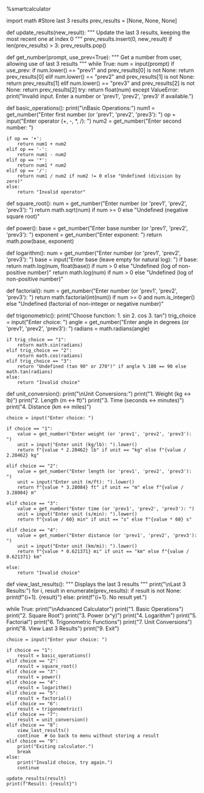 %smartcalculator

import math
#Store last 3 results
prev_results = [None, None, None]

def update_results(new_result):
    """ Update the last 3 results, keeping the most recent one at index 0 """
    prev_results.insert(0, new_result)
    if len(prev_results) > 3:
        prev_results.pop()

def get_number(prompt, use_prev=True):
    """ Get a number from user, allowing use of last 3 results """
    while True:
        num = input(prompt)
        if use_prev:
            if num.lower() == "prev1" and prev_results[0] is not None:
                return prev_results[0]
            elif num.lower() == "prev2" and prev_results[1] is not None:
                return prev_results[1]
            elif num.lower() == "prev3" and prev_results[2] is not None:
                return prev_results[2]
        try:
            return float(num)
        except ValueError:
            print("Invalid input. Enter a number or 'prev1', 'prev2', 'prev3' if available.")

def basic_operations():
    print("\nBasic Operations:")
    num1 = get_number("Enter first number (or 'prev1', 'prev2', 'prev3'): ")
    op = input("Enter operator (+, -, *, /): ")
    num2 = get_number("Enter second number: ")

    if op == '+':
        return num1 + num2
    elif op == '-':
        return num1 - num2
    elif op == '*':
        return num1 * num2
    elif op == '/':
        return num1 / num2 if num2 != 0 else "Undefined (division by zero)"
    else:
        return "Invalid operator"

def square_root():
    num = get_number("Enter number (or 'prev1', 'prev2', 'prev3'): ")
    return math.sqrt(num) if num >= 0 else "Undefined (negative square root)"

def power():
    base = get_number("Enter base number (or 'prev1', 'prev2', 'prev3'): ")
    exponent = get_number("Enter exponent: ")
    return math.pow(base, exponent)

def logarithm():
    num = get_number("Enter number (or 'prev1', 'prev2', 'prev3'): ")
    base = input("Enter base (leave empty for natural log): ")
    if base:
        return math.log(num, float(base)) if num > 0 else "Undefined (log of non-positive number)"
    return math.log(num) if num > 0 else "Undefined (log of non-positive number)"

def factorial():
    num = get_number("Enter number (or 'prev1', 'prev2', 'prev3'): ")
    return math.factorial(int(num)) if num >= 0 and num.is_integer() else "Undefined (factorial of non-integer or negative number)"

def trigonometric():
    print("Choose function: 1. sin  2. cos  3. tan")
    trig_choice = input("Enter choice: ")
    angle = get_number("Enter angle in degrees (or 'prev1', 'prev2', 'prev3'): ")
    radians = math.radians(angle)

    if trig_choice == "1":
        return math.sin(radians)
    elif trig_choice == "2":
        return math.cos(radians)
    elif trig_choice == "3":
        return "Undefined (tan 90° or 270°)" if angle % 180 == 90 else math.tan(radians)
    else:
        return "Invalid choice"

def unit_conversion():
    print("\nUnit Conversions:")
    print("1. Weight (kg <-> lb)")
    print("2. Length (m <-> ft)")
    print("3. Time (seconds <-> minutes)")
    print("4. Distance (km <-> miles)")

    choice = input("Enter choice: ")

    if choice == "1":
        value = get_number("Enter weight (or 'prev1', 'prev2', 'prev3'): ")
        unit = input("Enter unit (kg/lb): ").lower()
        return f"{value * 2.20462} lb" if unit == "kg" else f"{value / 2.20462} kg"

    elif choice == "2":
        value = get_number("Enter length (or 'prev1', 'prev2', 'prev3'): ")
        unit = input("Enter unit (m/ft): ").lower()
        return f"{value * 3.28084} ft" if unit == "m" else f"{value / 3.28084} m"

    elif choice == "3":
        value = get_number("Enter time (or 'prev1', 'prev2', 'prev3'): ")
        unit = input("Enter unit (s/min): ").lower()
        return f"{value / 60} min" if unit == "s" else f"{value * 60} s"

    elif choice == "4":
        value = get_number("Enter distance (or 'prev1', 'prev2', 'prev3'): ")
        unit = input("Enter unit (km/mi): ").lower()
        return f"{value * 0.621371} mi" if unit == "km" else f"{value / 0.621371} km"

    else:
        return "Invalid choice"

def view_last_results():
    """ Displays the last 3 results """
    print("\nLast 3 Results:")
    for i, result in enumerate(prev_results):
        if result is not None:
            print(f"{i+1}. {result}")
        else:
            print(f"{i+1}. No result yet.")

while True:
    print("\nAdvanced Calculator")
    print("1. Basic Operations")
    print("2. Square Root")
    print("3. Power (x^y)")
    print("4. Logarithm")
    print("5. Factorial")
    print("6. Trigonometric Functions")
    print("7. Unit Conversions")
    print("8. View Last 3 Results")
    print("9. Exit")

    choice = input("Enter your choice: ")

    if choice == "1":
        result = basic_operations()
    elif choice == "2":
        result = square_root()
    elif choice == "3":
        result = power()
    elif choice == "4":
        result = logarithm()
    elif choice == "5":
        result = factorial()
    elif choice == "6":
        result = trigonometric()
    elif choice == "7":
        result = unit_conversion()
    elif choice == "8":
        view_last_results()
        continue  # Go back to menu without storing a result
    elif choice == "9":
        print("Exiting calculator.")
        break
    else:
        print("Invalid choice, try again.")
        continue

    update_results(result)
    print(f"Result: {result}")
